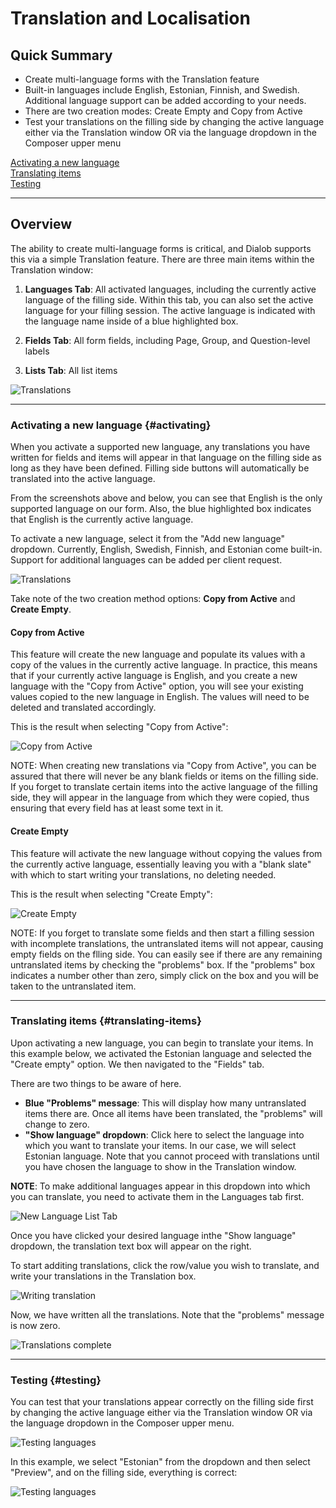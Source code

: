 # Translation and Localisation

## Quick Summary

* Create multi-language forms with the Translation feature
* Built-in languages include English, Estonian, Finnish, and Swedish. Additional language support can be added according to your needs.
* There are two creation modes: Create Empty and Copy from Active
* Test your translations on the filling side by changing the active language either via the Translation window OR via the language dropdown in the Composer upper menu

[Activating a new language](#activating)  
[Translating items](#translating-items)  
[Testing](#testing)  

---

## Overview

The ability to create multi-language forms is critical, and Dialob supports this via a simple Translation feature.  There are three main items within the Translation window:

1. **Languages Tab**: All activated languages, including the currently active language of the filling side. Within this tab, you can also set the active language for your filling session. The active language is indicated with the language name inside of a blue highlighted box.

2. **Fields Tab**: All form fields, including Page, Group, and Question-level labels

3. **Lists Tab**: All list items

![Translations](advancedoperations/translation1.png)

---

### Activating a new language {#activating}

When you activate a supported new language, any translations you have written for fields and items will appear in that language on the filling side as long as they have been defined.  Filling side buttons will automatically be translated into the active language.

From the screenshots above and below, you can see that English is the only supported language on our form. Also, the blue highlighted box indicates that English is the currently active language. 

To activate a new language, select it from the "Add new language" dropdown. Currently, English, Swedish, Finnish, and Estonian come built-in. Support for additional languages can be added per client request.

![Translations](advancedoperations/translation2.png)

Take note of the two creation method options: **Copy from Active** and **Create Empty**.  

#### Copy from Active

This feature will create the new language and populate its values with a copy of the values in the currently active language. In practice, this means that if your currently active language is English, and you create a new language with the "Copy from Active" option, you will see your existing values copied to the new language in English. The values will need to be deleted and translated accordingly.

This is the result when selecting "Copy from Active":

![Copy from Active](advancedoperations/copy-from-active.png)

NOTE: When creating new translations via "Copy from Active", you can be assured that there will never be any blank fields or items on the filling side. If you forget to translate certain items into the active language of the filling side, they will appear in the language from which they were copied, thus ensuring that every field has at least some text in it.

#### Create Empty

This feature will activate the new language without copying the values from the currently active language, essentially leaving you with a "blank slate" with which to start writing your translations, no deleting needed.  

This is the result when selecting "Create Empty":

![Create Empty](advancedoperations/create-empty.png)

NOTE: If you forget to translate some fields and then start a filling session with incomplete translations, the untranslated items will not appear, causing empty fields on the flling side.  You can easily see if there are any remaining untranslated items by checking the "problems" box. If the "problems" box indicates a number other than zero, simply click on the box and you will be taken to the untranslated item.

---

### Translating items {#translating-items}

Upon activating a new language, you can begin to translate your items. In this example below, we activated the Estonian language and selected the "Create empty" option. We then navigated to the "Fields" tab.

There are two things to be aware of here.

* **Blue "Problems" message**: This will display how many untranslated items there are. Once all items have been translated, the "problems" will change to zero.
* **"Show language" dropdown**: Click here to select the language into which you want to translate your items. In our case, we will select Estonian language. Note that you cannot proceed with translations until you have chosen the language to show in the Translation window.

**NOTE**: To make additional languages appear in this dropdown into which you can translate, you need to activate them in the Languages tab first.  

![New Language List Tab](advancedoperations/translation3.png)

Once you have clicked your desired language inthe "Show language" dropdown, the translation text box will appear on the right.

To start additing translations, click the row/value you wish to translate, and write your translations in the Translation box.

![Writing translation](advancedoperations/translation4.png)

Now, we have written all the translations. Note that the "problems" message is now zero.

![Translations complete](advancedoperations/translation6.png)

---

### Testing {#testing}

You can test that your translations appear correctly on the filling side first by changing the active language either via the Translation window OR via the language dropdown in the Composer upper menu.

![Testing languages](advancedoperations/activate-language.png)

In this example, we select "Estonian" from the dropdown and then select "Preview", and on the filling side, everything is correct:

![Testing languages](advancedoperations/est-translation.png)

